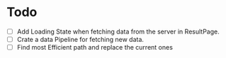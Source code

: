# Todo

- [ ] Add Loading State when fetching data from the server in ResultPage.
- [ ] Crate a data Pipeline for fetching new data.
- [ ] Find most Efficient path and replace the current ones
